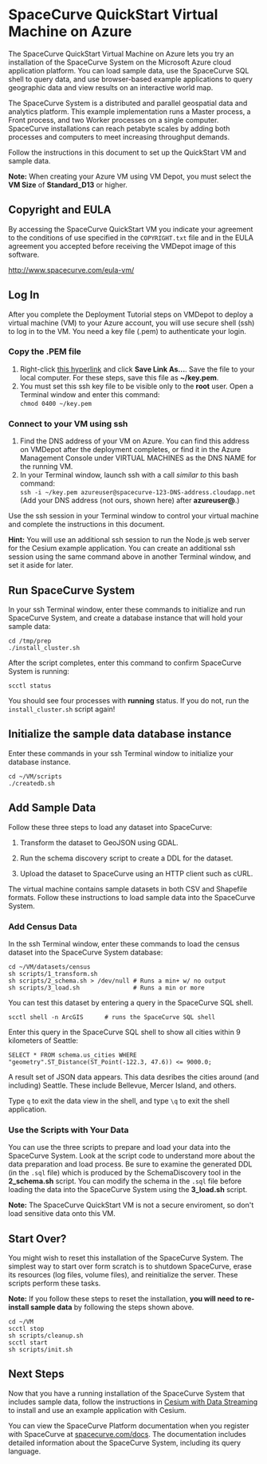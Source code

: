 SpaceCurve QuickStart Virtual Machine on Azure
==================================================

The SpaceCurve QuickStart Virtual Machine on Azure lets you try an installation of the
SpaceCurve System on the Microsoft Azure cloud application platform. 
You can load sample data, use the SpaceCurve SQL shell to
query data, and use browser-based example applications to query geographic data
and view results on an interactive world map.

The SpaceCurve System is a distributed and parallel geospatial data and
analytics platform. This example implementation runs a Master process, a Front
process, and two Worker processes on a single computer. SpaceCurve installations
can reach petabyte scales by adding both processes and computers to meet
increasing throughput demands.

Follow the instructions in this document to set up the QuickStart VM and sample
data.

**Note:** When creating your Azure VM using VM Depot, you must select the **VM Size** of **Standard_D13** or higher.


Copyright and EULA
--------------------

By accessing the SpaceCurve QuickStart VM you indicate your agreement to the
conditions of use specified in the `COPYRIGHT.txt` file and in the EULA
agreement you accepted before receiving the VMDepot image of this software. 

http://www.spacecurve.com/eula-vm/


Log In
------

After you complete the Deployment Tutorial steps on VMDepot to deploy a virtual machine (VM) to your Azure account, you will use secure shell (ssh) to log in to the VM. You need a key file (.pem) to authenticate your login.

### Copy the .PEM file

1. Right-click [this hyperlink](https://raw.githubusercontent.com/SpaceCurve/azure/master/sc-qs-vm-key.pem) and click **Save Link As...**. Save the file to your local computer. For these steps, save this file as **~/key.pem**. 
2. You must set this ssh key file to be visible only to the **root** user. Open a Terminal window and enter this command:  
    `chmod 0400 ~/key.pem`

### Connect to your VM using ssh

1. Find the DNS address of your VM on Azure. You can find this address on VMDepot after the deployment completes, or find it in the Azure Management Console under VIRTUAL MACHINES as the DNS NAME for the running VM.
2. In your Terminal window, launch ssh with a call *similar to* this bash command:  
    `ssh -i ~/key.pem azureuser@spacecurve-123-DNS-address.cloudapp.net`  
    (Add your DNS address (not ours, shown here) after **azureuser@**.)

Use the ssh session in your Terminal window to control your virtual machine and complete the instructions in this document.

**Hint:** You will use an additional ssh session to run the Node.js web server for the Cesium example application. You can create an additional ssh session using the same command above in another Terminal window, and set it aside for later.

Run SpaceCurve System
---------

In your ssh Terminal window, enter these commands to initialize and run SpaceCurve System, and create a database instance that will hold your sample data:

~~~~~~~~~~~~~~~~~~~~~~~~~~~~~~~~~~~~~~~~~~~~~~~~~~~~~~~~~~~~~~~~~~~~~~~~~~~~~~~~
cd /tmp/prep
./install_cluster.sh
~~~~~~~~~~~~~~~~~~~~~~~~~~~~~~~~~~~~~~~~~~~~~~~~~~~~~~~~~~~~~~~~~~~~~~~~~~~~~~~~

After the script completes, enter this command to confirm SpaceCurve System is running:

`scctl status`

You should see four processes with **running** status. If you do not, run the `install_cluster.sh` script again!

Initialize the sample data database instance
---------

Enter these commands in your ssh Terminal window to initialize your database instance.

~~~~~~~~~~~~~~~~~~~~~~~~~~~~~~~~~~~~~~~~~~~~~~~~~~~~~~~~~~~~~~~~~~~~~~~~~~~~~~~~
cd ~/VM/scripts
./createdb.sh
~~~~~~~~~~~~~~~~~~~~~~~~~~~~~~~~~~~~~~~~~~~~~~~~~~~~~~~~~~~~~~~~~~~~~~~~~~~~~~~~



Add Sample Data
---------------

Follow these three steps to load any dataset into SpaceCurve:

1.  Transform the dataset to GeoJSON using GDAL.

2.  Run the schema discovery script to create a DDL for the dataset.

3.  Upload the dataset to SpaceCurve using an HTTP client such as cURL.

The virtual machine contains sample datasets in both CSV and Shapefile
formats. Follow these instructions to load sample data
into the SpaceCurve System.

### Add Census Data

In the ssh Terminal window, enter these commands to load the census dataset into the
SpaceCurve System database:

~~~~~~~~~~~~~~~~~~~~~~~~~~~~~~~~~~~~~~~~~~~~~~~~~~~~~~~~~~~~~~~~~~~~~~~~~~~~~~~~
cd ~/VM/datasets/census
sh scripts/1_transform.sh
sh scripts/2_schema.sh > /dev/null # Runs a min+ w/ no output
sh scripts/3_load.sh               # Runs a min or more
~~~~~~~~~~~~~~~~~~~~~~~~~~~~~~~~~~~~~~~~~~~~~~~~~~~~~~~~~~~~~~~~~~~~~~~~~~~~~~~~

You can test this dataset by entering a query in the SpaceCurve SQL shell.

~~~~~~~~~~~~~~~~~~~~~~~~~~~~~~~~~~~~~~~~~~~~~~~~~~~~~~~~~~~~~~~~~~~~~~~~~~~~~~~~
scctl shell -n ArcGIS      # runs the SpaceCurve SQL shell
~~~~~~~~~~~~~~~~~~~~~~~~~~~~~~~~~~~~~~~~~~~~~~~~~~~~~~~~~~~~~~~~~~~~~~~~~~~~~~~~

Enter this query in the SpaceCurve SQL shell to show all cities within 9
kilometers of Seattle:

~~~~~~~~~~~~~~~~~~~~~~~~~~~~~~~~~~~~~~~~~~~~~~~~~~~~~~~~~~~~~~~~~~~~~~~~~~~~~~~~
SELECT * FROM schema.us_cities WHERE "geometry".ST_Distance(ST_Point(-122.3, 47.6)) <= 9000.0;
~~~~~~~~~~~~~~~~~~~~~~~~~~~~~~~~~~~~~~~~~~~~~~~~~~~~~~~~~~~~~~~~~~~~~~~~~~~~~~~~

A result set of JSON data appears. This data desribes the cities around (and
including) Seattle. These include Bellevue, Mercer Island, and others.

Type `q` to exit the data view in the shell, and type `\q` to exit the shell
application.

### Use the Scripts with Your Data

You can use the three scripts to prepare and load your data into the SpaceCurve
System. Look at the script code to understand more about the data preparation
and load process. Be sure to examine the generated DDL (in the `.sql` file)
which is produced by the SchemaDiscovery tool in the **2\_schema.sh** script.
You can modify the schema in the `.sql` file before loading the data into the
SpaceCurve System using the **3\_load.sh** script.

**Note:** The SpaceCurve QuickStart VM is not a secure enviroment, so don't load sensitive data onto this VM.

Start Over?
-----------

You might wish to reset this installation of the SpaceCurve System. The simplest
way to start over form scratch is to shutdown SpaceCurve, erase its resources
(log files, volume files), and reinitialize the server. These scripts perform
these tasks.

**Note:** If you follow these steps to reset the installation, **you will need
to re-install sample data** by following the steps shown above.

~~~~~~~~~~~~~~~~~~~~~~~~~~~~~~~~~~~~~~~~~~~~~~~~~~~~~~~~~~~~~~~~~~~~~~~~~~~~~~~~
cd ~/VM
scctl stop
sh scripts/cleanup.sh 
scctl start
sh scripts/init.sh 
~~~~~~~~~~~~~~~~~~~~~~~~~~~~~~~~~~~~~~~~~~~~~~~~~~~~~~~~~~~~~~~~~~~~~~~~~~~~~~~~

Next Steps
----------

Now that you have a running installation of the SpaceCurve System that includes
sample data, follow the instructions in [Cesium with Data Streaming][2] to install and use an example application with Cesium.

You can view the SpaceCurve Platform documentation when you register with SpaceCurve at [spacecurve.com/docs](http://www.spacecurve.com/docs). The documentation includes detailed
information about the SpaceCurve System, including its query language.


[2]: <cesium.md>
